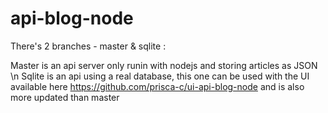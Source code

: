 # api-blog-node

There's 2 branches - master & sqlite :

Master is an api server only runin with nodejs and storing articles as JSON
\n Sqlite is an api using a real database, this one can be used with the UI available here https://github.com/prisca-c/ui-api-blog-node and is also more updated than master

